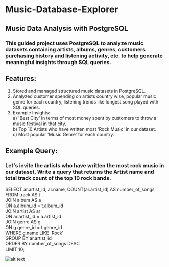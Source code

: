 # Music-Database-Explorer
## Music Data Analysis with PostgreSQL
### This guided project uses PostgreSQL to analyze music datasets containing artists, albums, genres, customers purchasing history and listening activity, etc. to help generate meaningful insights through SQL queries.  

## Features:
1. Stored and managed structured music datasets in PostgreSQL.
2. Analyzed customer spending on artists country wise, popular music genre for each country, listening trends like longest song played with SQL queries.
3. Example Insights:<br>
   a) 'Best City' in terms of most money spent by customers to throw a music festival in that city.<br>
   b) Top 10 Artists who have written most 'Rock Music' in our dataset.<br>
   c) Most popular 'Music Genre' for each country.<br>
   
## Example Query:
### Let's invite the artists who have written the most rock music in our dataset. Write a query that returns the Artist name and total track count of the top 10 rock bands.

   SELECT ar.artist_id, ar.name, COUNT(ar.artist_id) AS number_of_songs<br>
   FROM track AS t<br>
   JOIN album AS a<br>
   ON a.album_id = t.album_id<br>
   JOIN artist AS ar<br>
   ON ar.artist_id = a.artist_id<br>
   JOIN genre AS g<br>
   ON g.genre_id = t.genre_id<br>
   WHERE g.name LIKE 'Rock'<br>
   GROUP BY ar.artist_id<br>
   ORDER BY number_of_songs DESC<br>
   LIMIT 10;<br>

   ![alt text](image.jpg)
   
